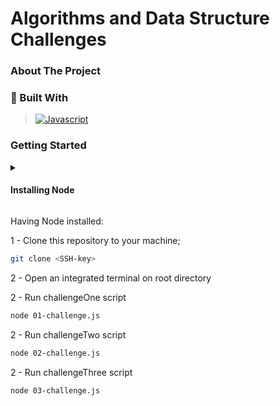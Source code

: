 # Algorithms and Data Structure Challenges

### About The Project



### 🚀 Built With

> [![Javascript][Javascript]][Javascript-url]

### Getting Started
<details>
<summary><h4>Installing Node</h4></summary>

- Debian and Ubuntu based Linux distributions([font](https://github.com/nodesource/distributions#using-ubuntu-1))

```bash
curl -fsSL https://deb.nodesource.com/setup_18.x | sudo -E bash - &&\
sudo apt-get install -y nodejs
```

- macOS([font](https://nodejs.org/en/download/package-manager#macos))

Download the [macOS Installer](https://nodejs.org/en/#home-downloadhead) directly from the [nodejs.org](https://nodejs.org/) web site.

- Windows([font](https://nodejs.org/en/download/package-manager#windows-1))

Download the [Windows Installer](https://nodejs.org/en/#home-downloadhead) directly from the [nodejs.org](https://nodejs.org/) web site.

</details>

Having Node installed:

1 - Clone this repository to your machine;

```bash
git clone <SSH-key>
```
2 - Open an integrated terminal on root directory

2 - Run challengeOne script

```bash
node 01-challenge.js
```

2 - Run challengeTwo script

```bash
node 02-challenge.js
```

2 - Run challengeThree script

```bash
node 03-challenge.js
```


[Javascript]: https://img.shields.io/badge/javascript-F7DF1E?style=for-the-badge&logo=javascript&logoColor=white
[Javascript-url]: https://developer.mozilla.org/pt-BR/docs/Web/JavaScript
